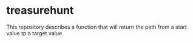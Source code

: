 # treasurehunt
This repository describes a function that will return the path from a start value tp a target value
